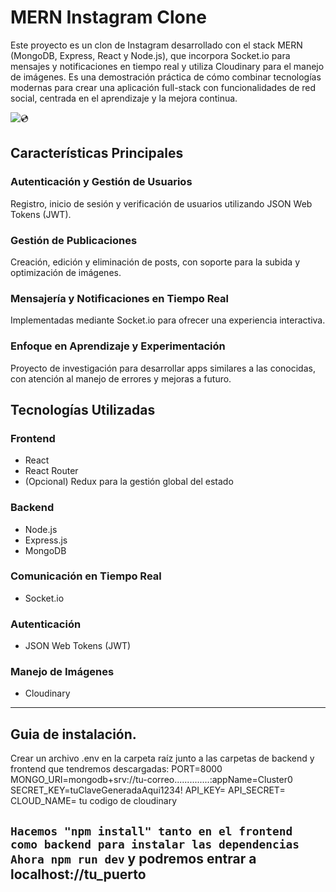 # MERN Instagram Clone

Este proyecto es un clon de Instagram desarrollado con el stack MERN (MongoDB, Express, React y Node.js), que incorpora Socket.io para mensajes y notificaciones en tiempo real y utiliza Cloudinary para el manejo de imágenes. Es una demostración práctica de cómo combinar tecnologías modernas para crear una aplicación full-stack con funcionalidades de red social, centrada en el aprendizaje y la mejora continua.

![💿](https://github.com/user-attachments/assets/2bfa530b-e9b1-496a-9c95-2bcf37c38adf)


## Características Principales

### Autenticación y Gestión de Usuarios
Registro, inicio de sesión y verificación de usuarios utilizando JSON Web Tokens (JWT).

### Gestión de Publicaciones
Creación, edición y eliminación de posts, con soporte para la subida y optimización de imágenes.

### Mensajería y Notificaciones en Tiempo Real
Implementadas mediante Socket.io para ofrecer una experiencia interactiva.

### Enfoque en Aprendizaje y Experimentación
Proyecto de investigación para desarrollar apps similares a las conocidas, con atención al manejo de errores y mejoras a futuro.

## Tecnologías Utilizadas

### Frontend
- React
- React Router
- (Opcional) Redux para la gestión global del estado

### Backend
- Node.js
- Express.js
- MongoDB

### Comunicación en Tiempo Real
- Socket.io

### Autenticación
- JSON Web Tokens (JWT)

### Manejo de Imágenes
- Cloudinary

----
## Guia de instalación.
Crear un archivo .env en la carpeta raíz  junto a las carpetas de backend y frontend que tendremos descargadas:
PORT=8000
MONGO_URI=mongodb+srv://tu-correo..............:appName=Cluster0
SECRET_KEY=tuClaveGeneradaAqui1234!
API_KEY=
API_SECRET=
CLOUD_NAME= tu codigo de cloudinary 

`Hacemos "npm install" tanto en el frontend como backend para instalar las dependencias`
`Ahora npm run dev` y podremos entrar a localhost://tu_puerto
----






